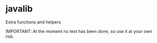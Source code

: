 # javalib

Extra functions and helpers

IMPORTANT: At the moment no test has been done, so use it at your own risk.

